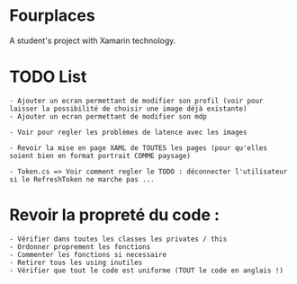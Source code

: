 ﻿# Fourplaces
A student's project with Xamarin technology.

# TODO List

    - Ajouter un ecran permettant de modifier son profil (voir pour laisser la possibilité de choisir une image déjà existante)
    - Ajouter un ecran permettant de modifier son mdp

	- Voir pour regler les problèmes de latence avec les images

    - Revoir la mise en page XAML de TOUTES les pages (pour qu'elles soient bien en format portrait COMME paysage)

    - Token.cs => Voir comment regler le TODO : déconnecter l'utilisateur si le RefreshToken ne marche pas ...

# Revoir la propreté du code :
    - Vérifier dans toutes les classes les privates / this
    - Ordonner proprement les fonctions
    - Commenter les fonctions si necessaire
    - Retirer tous les using inutiles
    - Vérifier que tout le code est uniforme (TOUT le code en anglais !)